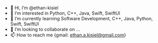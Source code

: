 - 👋 Hi, I’m @ethan-kisiel
- 👀 I’m interested in Python, C++, Java, Swift, SwiftUI
- 🌱 I’m currently learning Software Development, C++, Java, Python, Swift, SwiftUI
- 💞️ I’m looking to collaborate on ...
- 📫 How to reach me {gmail: ethan.a.kisiel@gmail.com}
